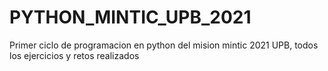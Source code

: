 # PYTHON_MINTIC_UPB_2021
Primer ciclo de programacion en python del mision mintic 2021 UPB, todos los ejercicios y retos realizados 
